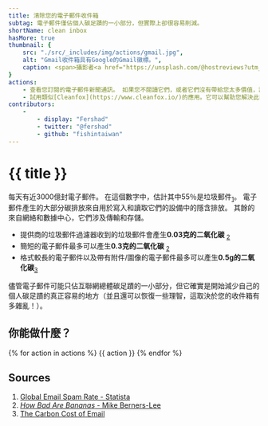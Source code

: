 ```yaml
---
title: 清除您的電子郵件收件箱
subtag: 電子郵件僅佔個人碳足蹟的一小部分，但實際上卻很容易削減。
shortName: clean inbox
hasMore: true
thumbnail: { 
    src: "./src/_includes/img/actions/gmail.jpg", 
    alt: "Gmail收件箱具有Google的Gmail徽標。",
    caption: <span>攝影者<a href="https://unsplash.com/@hostreviews?utm_source=unsplash&amp;utm_medium=referral&amp;utm_content=creditCopyText">Stephen Phillips - Hostreviews.co.uk</a>在<a href="https://unsplash.com/s/photos/email?utm_source=unsplash&amp;utm_medium=referral&amp;utm_content=creditCopyText">Unsplash</a></span>
}
actions:
    - 查看您訂閱的電子郵件新聞通訊。 如果您不閱讀它們，或者它們沒有帶給您太多價值，請取消訂閱。
    - 試用類似[Cleanfox](https://www.cleanfox.io/)的應用。它可以幫助您解決此問題，並讓您了解正在節省的二氧化碳量。
contributors:
    - 
        - display: "Fershad"
        - twitter: "@fershad"
        - github: "fishintaiwan"
---
```


# {{ title }}
每天有近3000億封電子郵件。 在這個數字中，估計其中55％是垃圾郵件<sub>[1][1]</sub>。 電子郵件產生的大部分碳排放來自用於寫入和讀取它們的設備中的隱含排放。 其餘的來自網絡和數據中心，它們涉及傳輸和存儲。

- 提供商的垃圾郵件過濾器收到的垃圾郵件會產生**0.03克的二氧化碳** <sub>[2][2]</sub>
- 簡短的電子郵件最多可以產生**0.3克的二氧化碳** <sub>[2][2]</sub>
- 格式較長的電子郵件以及帶有附件/圖像的電子郵件最多可以產生**0.5g的二氧化碳**<sub>[3][3]</sub>

儘管電子郵件可能只佔互聯網總體碳足蹟的一小部分，但它確實是開始減少自己的個人碳足蹟的真正容易的地方（並且還可以恢復一些理智，這取決於您的收件箱有多雜亂！）。

<div class="action-cta card" data-spaced>
<div class="card--content">
<h2>
    你能做什麼？
</h2>
{% for action in actions %}
{{ action }}
{% endfor %}
</div>
</div>

## Sources
1. [Global Email Spam Rate - Statista][1]
2. [*How Bad Are Bananas* - Mike Berners-Lee][2]
3. [The Carbon Cost of Email][3]

[1]:https://www.statista.com/statistics/270899/global-e-mail-spam-rate/
[2]:https://www.howbadarebananas.com
[3]:https://carbonliteracy.com/the-carbon-cost-of-an-email/